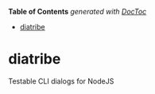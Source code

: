 <!-- START doctoc generated TOC please keep comment here to allow auto update -->
<!-- DON'T EDIT THIS SECTION, INSTEAD RE-RUN doctoc TO UPDATE -->
**Table of Contents**  *generated with [DocToc](https://github.com/thlorenz/doctoc)*

- [diatribe](#diatribe)

<!-- END doctoc generated TOC please keep comment here to allow auto update -->



# diatribe

Testable CLI dialogs for NodeJS
